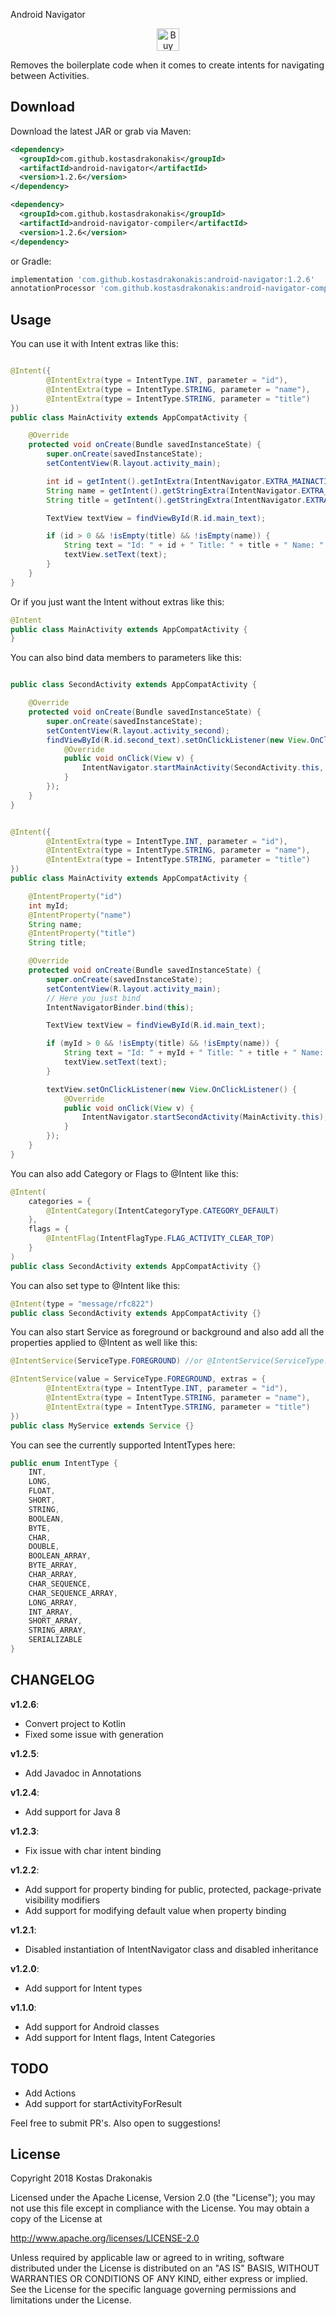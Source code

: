 Android Navigator

<p align="center"><a href='https://ko-fi.com/Z8Z4XWSM' target='_blank'><img height='36' style='border:0px;height:36px;' src='https://az743702.vo.msecnd.net/cdn/kofi4.png?v=2' border='0' alt='Buy Me a Coffee at ko-fi.com' /></a></p>


Removes the boilerplate code when it comes to create intents for navigating between Activities.

Download
--------

Download the latest JAR or grab via Maven:
```xml
<dependency>
  <groupId>com.github.kostasdrakonakis</groupId>
  <artifactId>android-navigator</artifactId>
  <version>1.2.6</version>
</dependency>
````
```xml
<dependency>
  <groupId>com.github.kostasdrakonakis</groupId>
  <artifactId>android-navigator-compiler</artifactId>
  <version>1.2.6</version>
</dependency>
```
or Gradle:
```groovy
implementation 'com.github.kostasdrakonakis:android-navigator:1.2.6'
annotationProcessor 'com.github.kostasdrakonakis:android-navigator-compiler:1.2.6'
```

Usage
-----

You can use it with Intent extras like this:

```java

@Intent({
        @IntentExtra(type = IntentType.INT, parameter = "id"),
        @IntentExtra(type = IntentType.STRING, parameter = "name"),
        @IntentExtra(type = IntentType.STRING, parameter = "title")
})
public class MainActivity extends AppCompatActivity {

    @Override
    protected void onCreate(Bundle savedInstanceState) {
        super.onCreate(savedInstanceState);
        setContentView(R.layout.activity_main);

        int id = getIntent().getIntExtra(IntentNavigator.EXTRA_MAINACTIVITY_ID, 0);
        String name = getIntent().getStringExtra(IntentNavigator.EXTRA_MAINACTIVITY_NAME);
        String title = getIntent().getStringExtra(IntentNavigator.EXTRA_MAINACTIVITY_TITLE);

        TextView textView = findViewById(R.id.main_text);

        if (id > 0 && !isEmpty(title) && !isEmpty(name)) {
            String text = "Id: " + id + " Title: " + title + " Name: " + name;
            textView.setText(text);
        }
    }
}
```

Or if you just want the Intent without extras like this:

```java
@Intent
public class MainActivity extends AppCompatActivity {
}
```

You can also bind data members to parameters like this:

```java

public class SecondActivity extends AppCompatActivity {

    @Override
    protected void onCreate(Bundle savedInstanceState) {
        super.onCreate(savedInstanceState);
        setContentView(R.layout.activity_second);
        findViewById(R.id.second_text).setOnClickListener(new View.OnClickListener() {
            @Override
            public void onClick(View v) {
                IntentNavigator.startMainActivity(SecondActivity.this, 2, "Hello", "Nope");
            }
        });
    }
}


@Intent({
        @IntentExtra(type = IntentType.INT, parameter = "id"),
        @IntentExtra(type = IntentType.STRING, parameter = "name"),
        @IntentExtra(type = IntentType.STRING, parameter = "title")
})
public class MainActivity extends AppCompatActivity {

	@IntentProperty("id")
	int myId;
	@IntentProperty("name")
	String name;
	@IntentProperty("title")
	String title;

    @Override
    protected void onCreate(Bundle savedInstanceState) {
        super.onCreate(savedInstanceState);
        setContentView(R.layout.activity_main);
		// Here you just bind
        IntentNavigatorBinder.bind(this);

        TextView textView = findViewById(R.id.main_text);

        if (myId > 0 && !isEmpty(title) && !isEmpty(name)) {
            String text = "Id: " + myId + " Title: " + title + " Name: " + name;
            textView.setText(text);
        }

        textView.setOnClickListener(new View.OnClickListener() {
            @Override
            public void onClick(View v) {
                IntentNavigator.startSecondActivity(MainActivity.this);
            }
        });
    }
}
```

You can also add Category or Flags to @Intent like this:

```java
@Intent(
    categories = {
        @IntentCategory(IntentCategoryType.CATEGORY_DEFAULT)
    },
    flags = {
        @IntentFlag(IntentFlagType.FLAG_ACTIVITY_CLEAR_TOP)
    }
)
public class SecondActivity extends AppCompatActivity {}
```

You can also set type to @Intent like this:

```java
@Intent(type = "message/rfc822")
public class SecondActivity extends AppCompatActivity {}
```

You can also start Service as foreground or background and also add all the properties applied to @Intent as well like this:

```java
@IntentService(ServiceType.FOREGROUND) //or @IntentService(ServiceType.BACKGROUND)

@IntentService(value = ServiceType.FOREGROUND, extras = {
        @IntentExtra(type = IntentType.INT, parameter = "id"),
        @IntentExtra(type = IntentType.STRING, parameter = "name"),
        @IntentExtra(type = IntentType.STRING, parameter = "title")
})
public class MyService extends Service {}
```

You can see the currently supported IntentTypes here:

```java
public enum IntentType {
    INT,
    LONG,
    FLOAT,
    SHORT,
    STRING,
    BOOLEAN,
    BYTE,
    CHAR,
    DOUBLE,
    BOOLEAN_ARRAY,
    BYTE_ARRAY,
    CHAR_ARRAY,
    CHAR_SEQUENCE,
    CHAR_SEQUENCE_ARRAY,
    LONG_ARRAY,
    INT_ARRAY,
    SHORT_ARRAY,
    STRING_ARRAY,
    SERIALIZABLE
}
```

CHANGELOG
----
**v1.2.6**:
* Convert project to Kotlin
* Fixed some issue with generation

**v1.2.5**:
* Add Javadoc in Annotations

**v1.2.4**:
* Add support for Java 8

**v1.2.3**:
* Fix issue with char intent binding

**v1.2.2**:
* Add support for property binding for public, protected, package-private visibility modifiers
* Add support for modifying default value when property binding

**v1.2.1**:
* Disabled instantiation of IntentNavigator class and disabled inheritance

**v1.2.0**:
* Add support for Intent types

**v1.1.0**:
* Add support for Android classes
* Add support for Intent flags, Intent Categories

TODO
----

+ Add Actions
+ Add support for startActivityForResult

Feel free to submit PR's. Also open to suggestions!

License
-------

 Copyright 2018 Kostas Drakonakis

 Licensed under the Apache License, Version 2.0 (the "License");
 you may not use this file except in compliance with the License.
 You may obtain a copy of the License at

 http://www.apache.org/licenses/LICENSE-2.0

 Unless required by applicable law or agreed to in writing, software
 distributed under the License is distributed on an "AS IS" BASIS,
 WITHOUT WARRANTIES OR CONDITIONS OF ANY KIND, either express or implied.
 See the License for the specific language governing permissions and
 limitations under the License.
